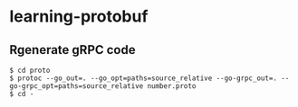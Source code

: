 # learning-protobuf

## Rgenerate gRPC code

```console
$ cd proto
$ protoc --go_out=. --go_opt=paths=source_relative --go-grpc_out=. --go-grpc_opt=paths=source_relative number.proto
$ cd -
```
